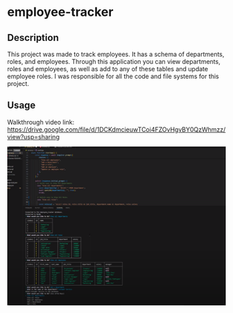 # employee-tracker

## Description
This project was made to track employees. It has a schema of departments, roles, and employees. Through this application you can view departments, roles and employees, as well as add to any of these tables and update employee roles. I was responsible for all the code and file systems for this project.

## Usage
Walkthrough video link: https://drive.google.com/file/d/1DCKdmcieuwTCoi4FZOvHgvBY0QzWhmzz/view?usp=sharing

![Screenshot](./Assets/Screenshot.png)
